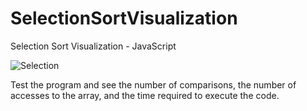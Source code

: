 # SelectionSortVisualization
Selection Sort Visualization - JavaScript

![Selection](https://user-images.githubusercontent.com/34587275/113602376-d1fda100-9642-11eb-9a2b-e5e470ca1ee1.gif)

Test the program and see the number of comparisons, the number of accesses to the array, and the time required to execute the code.


